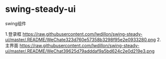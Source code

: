 # swing-steady-ui
swing组件

1.登录框
https://raw.githubusercontent.com/lwdillon/swing-steady-ui/master/.README/WeChate323d760e57358b3298f95e2e0933280.png
2.主界面
https://raw.githubusercontent.com/lwdillon/swing-steady-ui/master/.README/WeChat39625d79adddaf9a5bd624c2e0d219e3.png


